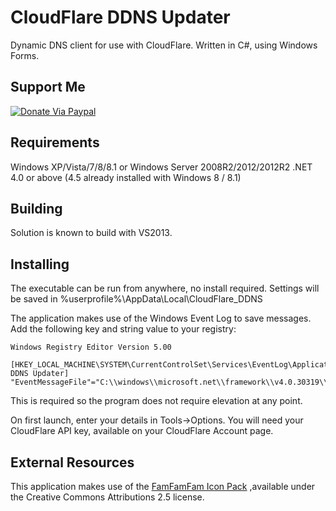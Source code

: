 CloudFlare DDNS Updater
=============

Dynamic DNS client for use with CloudFlare.
Written in C#, using Windows Forms. 


## Support Me
[![Donate Via Paypal](https://www.paypalobjects.com/en_US/i/btn/btn_donateCC_LG.gif)](https://www.paypal.com/cgi-bin/webscr?cmd=_s-xclick&hosted_button_id=CALMNQUWLZNYL)

## Requirements
Windows XP/Vista/7/8/8.1 or Windows Server 2008R2/2012/2012R2
.NET 4.0 or above (4.5 already installed with Windows 8 / 8.1)

## Building
Solution is known to build with VS2013.

## Installing
The executable can be run from anywhere, no install required. 
Settings will be saved in %userprofile%\AppData\Local\CloudFlare_DDNS

The application makes use of the Windows Event Log to save messages. 
Add the following key and string value to your registry:

```
Windows Registry Editor Version 5.00

[HKEY_LOCAL_MACHINE\SYSTEM\CurrentControlSet\Services\EventLog\Application\CloudFlare DDNS Updater]
"EventMessageFile"="C:\\windows\\microsoft.net\\framework\\v4.0.30319\\EventLogMessages.dll"
```

This is required so the program does not require elevation at any point.

On first launch, enter your details in Tools->Options. 
You will need your CloudFlare API key, available on your CloudFlare Account page. 

## External Resources
This application makes use of the [FamFamFam Icon Pack](http://www.famfamfam.com/lab/icons/silk/) 
,available under the Creative Commons Attributions 2.5 license. 